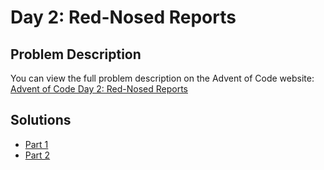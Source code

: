 # Day 2: Red-Nosed Reports

## Problem Description

You can view the full problem description on the Advent of Code website: [Advent of Code Day 2: Red-Nosed Reports](https://adventofcode.com/2024/day/2)

## Solutions

- [Part 1](./part1.js)
- [Part 2](./part2.js)
